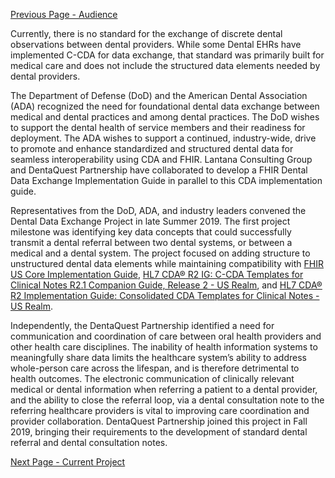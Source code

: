[Previous Page - Audience](audience.html)

Currently, there is no standard for the exchange of discrete dental observations between dental providers. While some Dental EHRs have implemented C-CDA for data exchange, that standard was primarily built for medical care and does not include the structured data elements needed by dental providers.

The Department of Defense (DoD) and the American Dental Association (ADA) recognized the need for foundational dental data exchange between medical and dental practices and among dental practices. The DoD wishes to support the dental health of service members and their readiness for deployment. The ADA wishes to support a continued, industry-wide, drive to promote and enhance standardized and structured dental data for seamless interoperability using CDA and FHIR. Lantana Consulting Group and DentaQuest Partnership have collaborated to develop a FHIR Dental Data Exchange Implementation Guide in parallel to this CDA implementation guide. 

Representatives from the DoD, ADA, and industry leaders convened the Dental Data Exchange Project in late Summer 2019. The first project milestone was identifying key data concepts that could successfully transmit a dental referral between two dental systems, or between a medical and a dental system. The project focused on adding structure to unstructured dental data elements while maintaining compatibility with [FHIR US Core Implementation Guide](http://www.hl7.org/implement/standards/product_brief.cfm?product_id=500), [HL7 CDA® R2 IG: C-CDA Templates for Clinical Notes R2.1 Companion Guide, Release 2 - US Realm](http://www.hl7.org/implement/standards/product_brief.cfm?product_id=447), and [HL7 CDA® R2 Implementation Guide: Consolidated CDA Templates for Clinical Notes - US Realm](http://www.hl7.org/implement/standards/product_brief.cfm?product_id=492). 

Independently, the DentaQuest Partnership identified a need for communication and coordination of care between oral health providers and other health care disciplines. The inability of health information systems to meaningfully share data limits the healthcare system’s ability to address whole-person care across the lifespan, and is therefore detrimental to health outcomes. The electronic communication of clinically relevant medical or dental information when referring a patient to a dental provider, and the ability to close the referral loop, via a dental consultation note to the referring healthcare providers is vital to improving care coordination and provider collaboration. DentaQuest Partnership joined this project in Fall 2019, bringing their requirements to the development of standard dental referral and dental consultation notes.



[Next Page - Current Project](current_project.html)